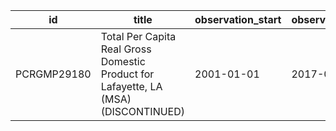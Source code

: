| id          | title                                                                               | observation_start   | observation_end   |
|-------------|-------------------------------------------------------------------------------------|---------------------|-------------------|
| PCRGMP29180 | Total Per Capita Real Gross Domestic Product for Lafayette, LA (MSA) (DISCONTINUED) | 2001-01-01          | 2017-01-01        |